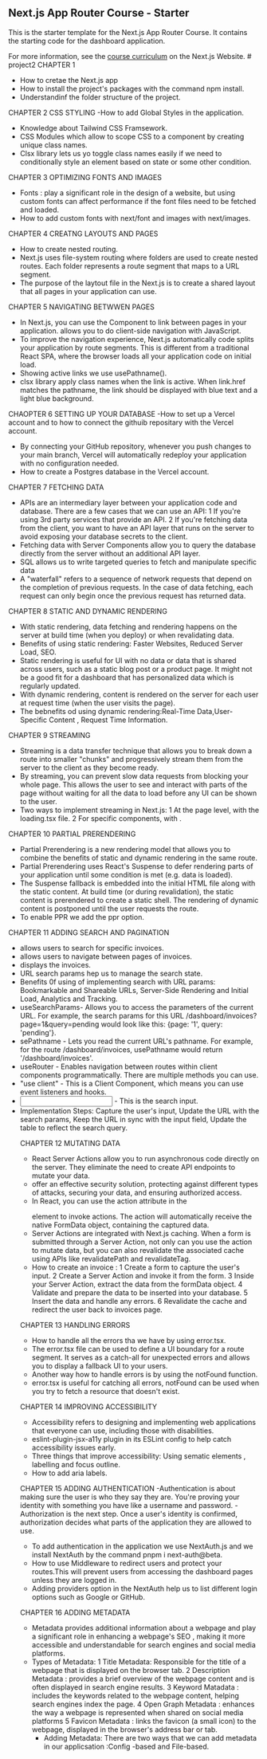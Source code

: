 ## Next.js App Router Course - Starter

This is the starter template for the Next.js App Router Course. It contains the starting code for the dashboard application.

For more information, see the [course curriculum](https://nextjs.org/learn) on the Next.js Website.
 #   p r o j e c t 2 
 
 CHAPTER 1 
- How to cretae the Next.js app
- How to install the project's packages with the command npm install.
- Understandinf the folder structure of the project.

 CHAPTER 2 CSS STYLING
-How to add Global Styles in the application.
- Knowledge about Tailwind CSS Framsework.
- CSS Modules which allow to scope CSS to a component by creating unique class names.
 - Clsx library lets us yo toggle class names easily if we need to conditionally style an element based on state or some other condition.

  CHAPTER 3 OPTIMIZING FONTS AND IMAGES
  - Fonts :  play a significant role in the design of a website, but using custom fonts can affect performance if the font files need to be fetched and 
    loaded.
  - How to add custom fonts with next/font and images with next/images.

  CHAPTER 4 CREATNG LAYOUTS AND PAGES
 - How to create nested routing.
 - Next.js uses file-system routing where folders are used to create nested routes. Each folder represents a route segment that maps to a URL segment.
 - The purpose of the laytout file in the Next.js is to create a shared layout that all pages in your application can use.
  
  CHAPTER 5 NAVIGATING BETWWEN PAGES
  - In Next.js, you can use the <Link /> Component to link between pages in your application. <Link> allows you to do client-side navigation with JavaScript.
  - To improve the navigation experience, Next.js automatically code splits your application by route segments. This is different from a traditional React SPA, where the 
    browser loads all your application code on initial load.
  - Showing active links we use  usePathname().
  - clsx library  apply class names when the link is active. When link.href matches the pathname, the link should be displayed with blue text and a light blue background.
  
  CHAOPTER 6 SETTING UP YOUR DATABASE
  -How to set up a Vercel account and to how to connect the githuib repositary with the Vercel account.
  - By connecting your GitHub repository, whenever you push changes to your main branch, Vercel will automatically redeploy your application with no configuration needed.
  - How to create a Postgres database in the Vercel account. 
  
  CHAPTER 7 FETCHING DATA
 - APIs are an intermediary layer between your application code and database. There are a few cases that we can  use an API:
 1 If you're using 3rd party services that provide an API.
 2 If you're fetching data from the client, you want to have an API layer that runs on the server to avoid exposing your database secrets to the client.
 - Fetching data with Server Components allow you to query the database directly from the server without an additional API layer.
 - SQL allows us to write targeted queries to fetch and manipulate specific data
 - A "waterfall" refers to a sequence of network requests that depend on the completion of previous requests. In the case of data fetching, each request can only begin once 
   the previous request has returned data.

  CHAPTER 8 STATIC AND DYNAMIC RENDERING 
 - With static rendering, data fetching and rendering happens on the server at build time (when you deploy) or when revalidating data.
 - Benefits of using static rendering: Faster Websites, Reduced Server Load, SEO.
 - Static rendering is useful for UI with no data or data that is shared across users, such as a static blog post or a product page. It might not be a good fit for a 
    dashboard that has personalized data which is regularly updated.
 - With dynamic rendering, content is rendered on the server for each user at request time (when the user visits the page).
 - The bebnefits od using dynamic rendering:Real-Time Data,User-Specific Content , Request Time Information.
  
  CHAPTER 9 STREAMING
 - Streaming is a data transfer technique that allows you to break down a route into smaller "chunks" and progressively stream them from the server to the client as they 
   become ready.
 - By streaming, you can prevent slow data requests from blocking your whole page. This allows the user to see and interact with parts of the page without waiting for all the data to load before any UI can be shown to the user.
 - Two ways to  implement streaming in Next.js:
   1 At the page level, with the loading.tsx file.
   2 For specific components, with <Suspense>.
  
  CHAPTER 10 PARTIAL PRERENDERING
  - Partial Prerendering is a new rendering model that allows you to combine the benefits of static and dynamic rendering in the same route.
  - Partial Prerendering uses React's Suspense  to defer rendering parts of your application until some condition is met (e.g. data is loaded).
  - The Suspense fallback is embedded into the initial HTML file along with the static content. At build time (or during revalidation), the static content is prerendered to 
     create a static shell. The rendering of dynamic content is postponed until the user requests the route.
  -  To enable PPR  we add the ppr option.
 
  CHAPTER 11 ADDING SEARCH AND PAGINATION
  - <Search/> allows users to search for specific invoices.
  - <Pagination/> allows users to navigate between pages of invoices.
  -  <Table/> displays the invoices.
  -  URL search params hep us to manage the search state.
  -  Benefits 0f using  of implementing search with URL params: Bookmarkable and Shareable URLs, Server-Side Rendering and Initial Load, Analytics and Tracking.
  -  useSearchParams- Allows you to access the parameters of the current URL. For example, the search params for this URL /dashboard/invoices?page=1&query=pending would
    look like this: {page: '1', query: 'pending'}.
  -  sePathname - Lets you read the current URL's pathname. For example, for the route /dashboard/invoices, usePathname would return '/dashboard/invoices'.
  -  useRouter - Enables navigation between routes within client components programmatically. There are multiple methods you can use.
  -  "use client" - This is a Client Component, which means you can use event listeners and hooks.
  -  <input> - This is the search input.
  - Implementation Steps: Capture the user's input, Update the URL with the search params, Keep the URL in sync with the input field, Update the table to reflect the search 
     query.

  
  CHAPTER 12 MUTATING DATA
  - React Server Actions allow you to run asynchronous code directly on the server. They eliminate the need to create API endpoints to mutate your data.
  - offer an effective security solution, protecting against different types of attacks, securing your data, and ensuring authorized access.
  - In React, you can use the action attribute in the <form> element to invoke actions. The action will automatically receive the native FormData object, containing the 
    captured data.
  - Server Actions are integrated with Next.js caching. When a form is submitted through a Server Action, not only can you use the action to mutate data, but you can also 
    revalidate the associated cache using APIs like revalidatePath and revalidateTag.
  - How to create an invoice :
    1 Create a form to capture the user's input.
    2 Create a Server Action and invoke it from the form.
    3 Inside your Server Action, extract the data from the formData object.
    4 Validate and prepare the data to be inserted into your database.
    5 Insert the data and handle any errors.
    6 Revalidate the cache and redirect the user back to invoices page.
  
  CHAPTER 13 HANDLING ERRORS
 - How to handle all the errors tha we have by using error.tsx.
 - The error.tsx file can be used to define a UI boundary for a route segment. It serves as a catch-all for unexpected errors and allows you to display a fallback UI to 
   your users.
 - Another way how to handle errors is by using the notFound function.
 - error.tsx is useful for catching all errors, notFound can be used when you try to fetch a resource that doesn't exist.
  
  CHAPTER 14 IMPROVING ACCESSIBILITY
  - Accessibility refers to designing and implementing web applications that everyone can use, including those with disabilities.
  -  eslint-plugin-jsx-a11y plugin in its ESLint config to help catch accessibility issues early.
  -  Three things that improve accessibility: Using sematic elements , labelling and focus outline.
  -  How to add aria labels.
  
  CHAPTER 15 ADDING AUTHENTICATION
  -Authentication is about making sure the user is who they say they are. You're proving your identity with something you have like a username and password.
  -Authorization is the next step. Once a user's identity is confirmed, authorization decides what parts of the application they are allowed to use.
  - To add authentication in the application we use NextAuth.js and we install NextAuth by the command pnpm i next-auth@beta.
  - How to use Middleware to redirect users and protect your routes.This will prevent users from accessing the dashboard pages unless they are logged in.
  - Adding providers option in the NextAuth help us to list different login options such as Google or GitHub.
    
  CHAPTER 16 ADDING METADATA
  - Metadata provides additional information about a webpage and play a significant role in enhancing a webpage's SEO ,
    making it more accessible and understandable for search engines and social media platforms.
  - Types of Metadata:
    1 Title Metadata: Responsible for the title of a webpage that is displayed on the browser tab.
    2 Description Metadata : provides a brief overview of the webpage content and is often displayed in search engine results.
    3 Keyword Matadata : includes the keywords related to the webpage content, helping search engines index the page.
    4 Open Graph Metadata : enhances the way a webpage is represented when shared on social media platforms
    5 Favicon Metadata : links the favicon (a small icon) to the webpage, displayed in the browser's address bar or tab.
    - Adding Metadata: There are two ways that we can add metadata in our applicsation :Config -based and File-based.
    
